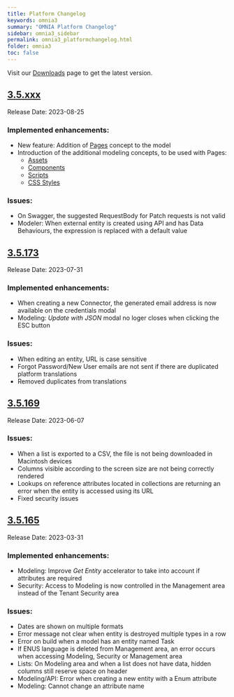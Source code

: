 ```yaml
---
title: Platform Changelog
keywords: omnia3
summary: "OMNIA Platform Changelog"
sidebar: omnia3_sidebar
permalink: omnia3_platformchangelog.html
folder: omnia3
toc: false
---
```


Visit our [Downloads](/omnia3_downloads.html#platform) page to get the latest version.

## [3.5.xxx](#3.5.xxx)
Release Date: 2023-08-25

### Implemented enhancements:
- New feature: Addition of [Pages](../Modeler/omnia3_modeler_pages.md) concept to the model
- Introduction of the additional modeling concepts, to be used with Pages:
    - [Assets](../Modeler/omnia3_modeler_assets.md)
    - [Components](../Modeler/omnia3_modeler_components.md)
    - [Scripts](../Modeler/omnia3_modeler_scripts_UI.md)
    - [CSS Styles](../Modeler/omnia3_modeler_cssStyles.md)

### Issues: 
- On Swagger, the suggested RequestBody for Patch requests is not valid
- Modeler: When external entity is created using API and has Data Behaviours, the expression is replaced with a default value

## [3.5.173](#3.5.173)
Release Date: 2023-07-31

### Implemented enhancements:
- When creating a new Connector, the generated email address is now available on the credentials modal
- Modeling: _Update with JSON_ modal no loger closes when clicking the ESC button
  
### Issues: 
- When editing an entity, URL is case sensitive
- Forgot Password/New User emails are not sent if there are duplicated platform translations
- Removed duplicates from translations

## [3.5.169](#3.5.169)
Release Date: 2023-06-07

### Issues: 
- When a list is exported to a CSV, the file is not being downloaded in Macintosh devices
- Columns visible according to the screen size are not being correctly rendered
- Lookups on reference attributes located in collections are returning an error when the entity is accessed using its URL
- Fixed security issues

## [3.5.165](#3.5.165)
Release Date: 2023-03-31

### Implemented enhancements:
- Modeling: Improve _Get Entity_ accelerator to take into account if attributes are required
- Security: Access to Modeling is now controlled in the Management area instead of the Tenant Security area  

### Issues: 
- Dates are shown on multiple formats
- Error message not clear when entity is destroyed multiple types in a row
- Error on build when a model has an entity named Task
- If ENUS language is deleted from Management area, an error occurs when accessing Modeling, Security or Management area
- Lists: On Modeling area and when a list does not have data, hidden columns still reserve space on header
- Modeling/API: Error when creating a new entity with a Enum attribute
- Modeling: Cannot change an attribute name
